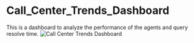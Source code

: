 # Call_Center_Trends_Dashboard
This is a dashboard to analyze the performance of the agents and query resolve time. ![Call Center Trends Dashboard](https://github.com/pahadiboy/Call_Center_Trends_Dashboard/assets/22424046/7f16f616-2b86-4b09-9f6e-2724be2e3781)
